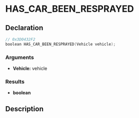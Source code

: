 # HAS_CAR_BEEN_RESPRAYED

## Declaration
```cpp
// 0x3D0432F2
boolean HAS_CAR_BEEN_RESPRAYED(Vehicle vehicle);
```

### Arguments
- **Vehicle:** vehicle

### Results
- **boolean**

## Description
